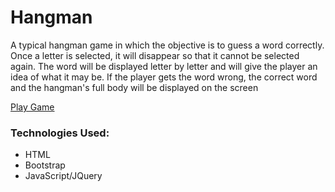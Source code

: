 # Hangman

A typical hangman game in which the objective is to guess a word correctly. Once a letter is selected, it will disappear so that it cannot be selected again. The word will be displayed letter by letter and will give the player an idea of what it may be. If the player gets the word wrong, the correct word and the hangman's full body will be displayed on the screen

[Play Game](https://hangthisman.herokuapp.com)

### Technologies Used: 
* HTML 
* Bootstrap
* JavaScript/JQuery
